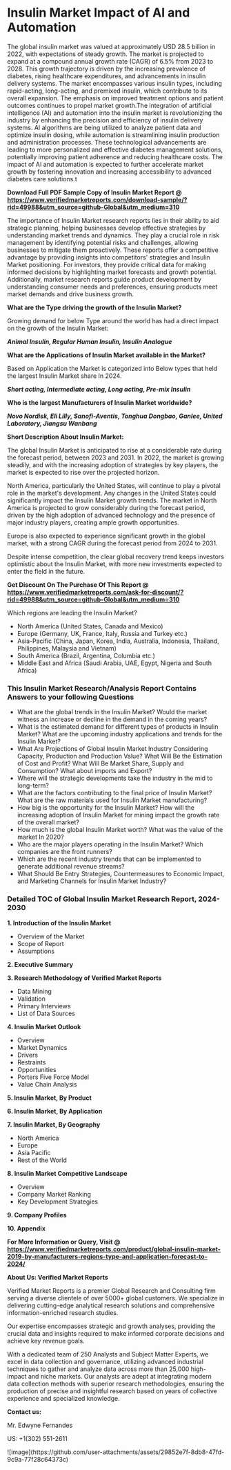 <h1>Insulin Market Impact of AI and Automation</h1>The global insulin market was valued at approximately USD 28.5 billion in 2022, with expectations of steady growth. The market is projected to expand at a compound annual growth rate (CAGR) of 6.5% from 2023 to 2028. This growth trajectory is driven by the increasing prevalence of diabetes, rising healthcare expenditures, and advancements in insulin delivery systems. The market encompasses various insulin types, including rapid-acting, long-acting, and premixed insulin, which contribute to its overall expansion. The emphasis on improved treatment options and patient outcomes continues to propel market growth.The integration of artificial intelligence (AI) and automation into the insulin market is revolutionizing the industry by enhancing the precision and efficiency of insulin delivery systems. AI algorithms are being utilized to analyze patient data and optimize insulin dosing, while automation is streamlining insulin production and administration processes. These technological advancements are leading to more personalized and effective diabetes management solutions, potentially improving patient adherence and reducing healthcare costs. The impact of AI and automation is expected to further accelerate market growth by fostering innovation and increasing accessibility to advanced diabetes care solutions.t</p><p id="" class=""><strong>Download Full PDF Sample Copy of Insulin Market Report @ <a href="https://www.verifiedmarketreports.com/download-sample/?rid=49988&utm_source=github-Global&utm_medium=310" target="_blank">https://www.verifiedmarketreports.com/download-sample/?rid=49988&utm_source=github-Global&utm_medium=310</a></strong></p><p>The importance of&nbsp;Insulin Market research reports lies in their ability to aid strategic planning, helping businesses develop effective strategies by understanding market trends and dynamics. They play a crucial role in risk management by identifying potential risks and challenges, allowing businesses to mitigate them proactively. These reports offer a competitive advantage by providing insights into competitors' strategies and Insulin Market positioning. For investors, they provide critical data for making informed decisions by highlighting market forecasts and growth potential. Additionally, market research reports guide product development by understanding consumer needs and preferences, ensuring products meet market demands and drive business growth.</p><p><strong>What are the&nbsp;Type driving the growth of the Insulin Market?</strong></p><p id="" class="">Growing demand for below Type around the world has had a direct impact on the growth of the Insulin Market:</p><em><strong>Animal Insulin, Regular Human Insulin, Insulin Analogue</strong></em></p><strong>What are the&nbsp;Applications&nbsp;of Insulin Market available in the Market?</strong></p><p id="" class="">Based on Application the Market is categorized into Below types that held the largest Insulin Market share In 2024.</p><em><strong>Short acting, Intermediate acting, Long acting, Pre-mix Insulin</strong></em></p><strong>Who is the largest Manufacturers of Insulin Market worldwide?</strong></p><p><em><strong>Novo Nordisk, Eli Lilly, Sanofi-Aventis, Tonghua Dongbao, Ganlee, United Laboratory, Jiangsu Wanbang</strong></em></p><p id="" class=""><strong>Short Description About Insulin Market:</strong></p><p>The global Insulin Market is anticipated to rise at a considerable rate during the forecast period, between 2023 and 2031. In 2022, the market is growing steadily, and with the increasing adoption of strategies by key players, the market is expected to rise over the projected horizon.</p><p>North America, particularly the United States, will continue to play a pivotal role in the market's development. Any changes in the United States could significantly impact the Insulin Market growth trends. The market in North America is projected to grow considerably during the forecast period, driven by the high adoption of advanced technology and the presence of major industry players, creating ample growth opportunities.</p><p>Europe is also expected to experience significant growth in the global market, with a strong CAGR during the forecast period from 2024 to 2031.</p><p>Despite intense competition, the clear global recovery trend keeps investors optimistic about the Insulin Market, with more new investments expected to enter the field in the future.</p><p id="" class=""><strong>Get Discount On The Purchase Of This Report @ <a href="https://www.verifiedmarketreports.com/ask-for-discount/?rid=49988&utm_source=github-Global&utm_medium=310" target="_blank">https://www.verifiedmarketreports.com/ask-for-discount/?rid=49988&utm_source=github-Global&utm_medium=310</a></strong></p>Which regions are leading the Insulin Market?</p><ul><li>North America (United States, Canada and Mexico)</li><li>Europe (Germany, UK, France, Italy, Russia and Turkey etc.)</li><li>Asia-Pacific (China, Japan, Korea, India, Australia, Indonesia, Thailand, Philippines, Malaysia and Vietnam)</li><li>South America (Brazil, Argentina, Columbia etc.)</li><li>Middle East and Africa (Saudi Arabia, UAE, Egypt, Nigeria and South Africa)</li></ul><h3 id="" class="">This Insulin Market Research/Analysis Report Contains Answers to your following Questions</h3><ul><li>What are the global trends in the Insulin Market? Would the market witness an increase or decline in the demand in the coming years?</li><li>What is the estimated demand for different types of products in Insulin Market? What are the upcoming industry applications and trends for the Insulin Market?</li><li>What Are Projections of Global Insulin Market Industry Considering Capacity, Production and Production Value? What Will Be the Estimation of Cost and Profit? What Will Be Market Share, Supply and Consumption? What about imports and Export?</li><li>Where will the strategic developments take the industry in the mid to long-term?</li><li>What are the factors contributing to the final price of Insulin Market? What are the raw materials used for Insulin Market manufacturing?</li><li>How big is the opportunity for the Insulin Market? How will the increasing adoption of Insulin Market for mining impact the growth rate of the overall market?</li><li>How much is the global Insulin Market worth? What was the value of the market In 2020?</li><li>Who are the major players operating in the Insulin Market? Which companies are the front runners?</li><li>Which are the recent industry trends that can be implemented to generate additional revenue streams?</li><li>What Should Be Entry Strategies, Countermeasures to Economic Impact, and Marketing Channels for Insulin Market Industry?</li></ul><h3 id="" class="">Detailed TOC of Global Insulin Market Research Report, 2024-2030</h3><p id="" class=""><strong>1. Introduction of the Insulin Market</strong></p><ul><li>Overview of the Market</li><li>Scope of Report</li><li>Assumptions</li></ul><p id="" class=""><strong>2. Executive Summary</strong></p><p id="" class=""><strong>3. Research Methodology of Verified Market Reports</strong></p><ul><li>Data Mining</li><li>Validation</li><li>Primary Interviews</li><li>List of Data Sources</li></ul><p id="" class=""><strong>4. Insulin Market Outlook</strong></p><ul><li>Overview</li><li>Market Dynamics</li><li>Drivers</li><li>Restraints</li><li>Opportunities</li><li>Porters Five Force Model</li><li>Value Chain Analysis</li></ul><p id="" class=""><strong>5. Insulin Market, By Product</strong></p><p id="" class=""><strong>6. Insulin Market, By Application</strong></p><p id="" class=""><strong>7. Insulin Market, By Geography</strong></p><ul><li>North America</li><li>Europe</li><li>Asia Pacific</li><li>Rest of the World</li></ul><p id="" class=""><strong>8. Insulin Market Competitive Landscape</strong></p><ul><li>Overview</li><li>Company Market Ranking</li><li>Key Development Strategies</li></ul><p id="" class=""><strong>9. Company Profiles</strong></p><p id="" class=""><strong>10. Appendix</strong></p><p id="" class=""><strong>For More Information or Query, Visit @ <a href="https://www.verifiedmarketreports.com/product/global-insulin-market-2019-by-manufacturers-regions-type-and-application-forecast-to-2024/" target="_blank">https://www.verifiedmarketreports.com/product/global-insulin-market-2019-by-manufacturers-regions-type-and-application-forecast-to-2024/</a></strong></p><p id="" class=""><strong>About Us: Verified Market Reports</strong></p><p id="" class="">Verified Market Reports is a premier Global Research and Consulting firm serving a diverse clientele of over 5000+ global customers. We specialize in delivering cutting-edge analytical research solutions and comprehensive information-enriched research studies.</p><p id="" class="">Our expertise encompasses strategic and growth analyses, providing the crucial data and insights required to make informed corporate decisions and achieve key revenue goals.</p><p id="" class="">With a dedicated team of 250 Analysts and Subject Matter Experts, we excel in data collection and governance, utilizing advanced industrial techniques to gather and analyze data across more than 25,000 high-impact and niche markets. Our analysts are adept at integrating modern data collection methods with superior research methodologies, ensuring the production of precise and insightful research based on years of collective experience and specialized knowledge.</p><p id="" class=""><strong>Contact us:</strong></p><p id="" class="">Mr. Edwyne Fernandes</p><p id="" class="">US: +1(302) 551-2611</p>
![image](https://github.com/user-attachments/assets/29852e7f-8db8-47fd-9c9a-77f28c64373c)
